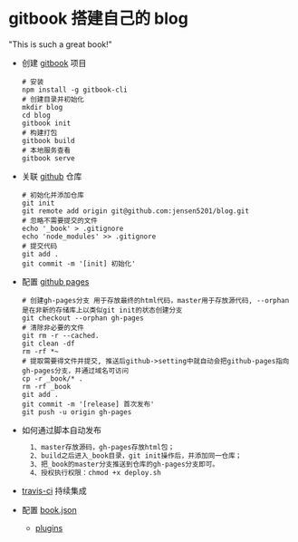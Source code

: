 # gitbook 搭建自己的 blog

"This is such a great book!"

- 创建 [gitbook](https://www.gitbook.com/) 项目

  ```shell
  # 安装
  npm install -g gitbook-cli
  # 创建目录并初始化
  mkdir blog
  cd blog
  gitbook init
  # 构建打包
  gitbook build
  # 本地服务查看
  gitbook serve
  ```

- 关联 [github](https://github.com/) 仓库

  ```shell
  # 初始化并添加仓库
  git init
  git remote add origin git@github.com:jensen5201/blog.git
  # 忽略不需要提交的文件
  echo '_book' > .gitignore
  echo 'node_modules' >> .gitignore
  # 提交代码
  git add .
  git commit -m '[init] 初始化'
  ```

- 配置 [github pages](https://pages.github.com/)

  ```shell
  # 创建gh-pages分支 用于存放最终的html代码，master用于存放源代码, --orphan是在非新的存储库上以类似git init的状态创建分支
  git checkout --orphan gh-pages
  # 清除非必要的文件
  git rm -r --cached.
  git clean -df
  rm -rf *~
  # 提取需要得文件并提交, 推送后github->setting中就自动会把github-pages指向gh-pages分支，并通过域名可访问
  cp -r _book/* .
  rm -rf _book
  git add .
  git commit -m '[release] 首次发布'
  git push -u origin gh-pages
  ```

- 如何通过脚本自动发布

  ```txt
    1、master存放源码，gh-pages存放html包；
    2、build之后进入_book目录，git init操作后，并添加同一仓库；
    3、把_book的master分支推送到仓库的gh-pages分支即可。
    4、授权执行权限：chmod +x deploy.sh
  ```

- [travis-ci](https://travis-ci.com/) 持续集成

- 配置 [book.json](https://chrisniael.gitbooks.io/gitbook-documentation/content/format/configuration.html)
  - [plugins](https://docs.gitbook.com/v2-changes/important-differences)
